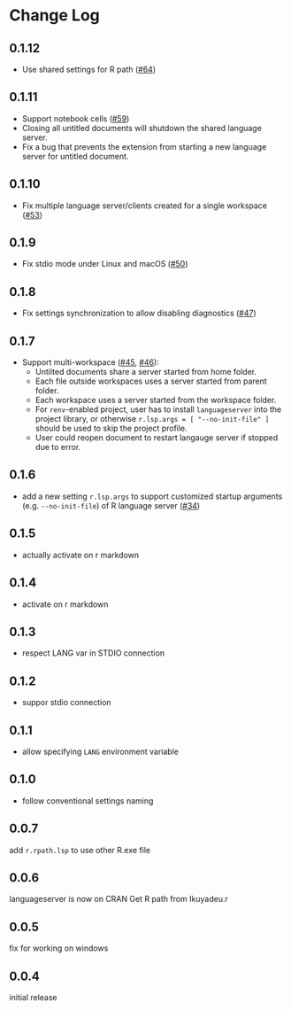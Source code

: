 # Change Log

## 0.1.12

- Use shared settings for R path ([#64](https://github.com/REditorSupport/vscode-r-lsp/pull/64))

## 0.1.11

- Support notebook cells ([#59](https://github.com/REditorSupport/vscode-r-lsp/pull/59))
- Closing all untitled documents will shutdown the shared language server.
- Fix a bug that prevents the extension from starting a new language server for untitled document.

## 0.1.10

- Fix multiple language server/clients created for a single workspace ([#53](https://github.com/REditorSupport/vscode-r-lsp/issues/53))

## 0.1.9

- Fix stdio mode under Linux and macOS ([#50](https://github.com/REditorSupport/vscode-r-lsp/pull/50))

## 0.1.8

- Fix settings synchronization to allow disabling diagnostics ([#47](https://github.com/REditorSupport/vscode-r-lsp/pull/47))

## 0.1.7

- Support multi-workspace ([#45](https://github.com/REditorSupport/vscode-r-lsp/pull/45), [#46](https://github.com/REditorSupport/vscode-r-lsp/pull/46)):
  - Untilted documents share a server started from home folder.
  - Each file outside workspaces uses a server started from parent folder.
  - Each workspace uses a server started from the workspace folder.
  - For `renv`-enabled project, user has to install `languageserver` into the project library,
    or otherwise `r.lsp.args = [ "--no-init-file" ]` should be used to skip the project profile.
  - User could reopen document to restart langauge server if stopped due to error.

## 0.1.6

- add a new setting `r.lsp.args` to support customized startup arguments (e.g. `--no-init-file`) of R language server ([#34](https://github.com/REditorSupport/vscode-r-lsp/issues/34))

## 0.1.5

- actually activate on r markdown

## 0.1.4

- activate on r markdown

## 0.1.3

- respect LANG var in STDIO connection

## 0.1.2

- suppor stdio connection

## 0.1.1

- allow specifying `LANG` environment variable

## 0.1.0

- follow conventional settings naming


## 0.0.7

add `r.rpath.lsp` to use other R.exe file

## 0.0.6

languageserver is now on CRAN
Get R path from Ikuyadeu.r

## 0.0.5

fix for working on windows

## 0.0.4

initial release
